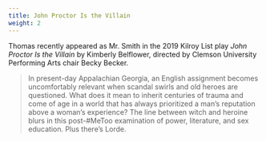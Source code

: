 ```yaml
---
title: John Proctor Is the Villain
weight: 2
---
```


Thomas recently appeared as Mr. Smith in the 2019 Kilroy List play _John Proctor Is the Villain_ by Kimberly Belflower, directed by Clemson University Performing Arts chair Becky Becker.

> In present-day Appalachian Georgia, an English assignment becomes uncomfortably relevant when scandal swirls and old heroes are questioned. What does it mean to inherit centuries of trauma and come of age in a world that has always prioritized a man’s reputation above a woman’s experience? The line between witch and heroine blurs in this post-#MeToo examination of power, literature, and sex education. Plus there’s Lorde.
